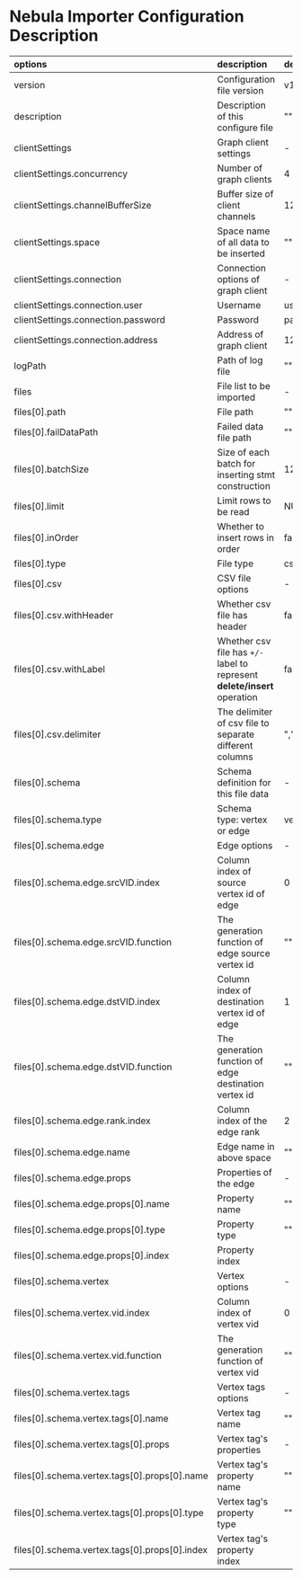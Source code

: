 # Nebula Importer Configuration Description

| options                                       | description                                                               | default        |
| :--                                           | :--                                                                       | :--            |
| version                                       | Configuration file version                                                | v1rc2          |
| description                                   | Description of this configure file                                        | ""             |
| clientSettings                                | Graph client settings                                                     | -              |
| clientSettings.concurrency                    | Number of graph clients                                                   | 4              |
| clientSettings.channelBufferSize              | Buffer size of client channels                                            | 128            |
| clientSettings.space                          | Space name of all data to be inserted                                     | ""             |
| clientSettings.connection                     | Connection options of graph client                                        | -              |
| clientSettings.connection.user                | Username                                                                  | user           |
| clientSettings.connection.password            | Password                                                                  | password       |
| clientSettings.connection.address             | Address of graph client                                                   | 127.0.0.1:3699 |
| logPath                                       | Path of log file                                                          | ""             |
| files                                         | File list to be imported                                                  | -              |
| files[0].path                                 | File path                                                                 | ""             |
| files[0].failDataPath                         | Failed data file path                                                     | ""             |
| files[0].batchSize                            | Size of each batch for inserting stmt construction                        | 128            |
| files[0].limit                                | Limit rows to be read                                                     | NULL           |
| files[0].inOrder                              | Whether to insert rows in order                                           | false          |
| files[0].type                                 | File type                                                                 | csv            |
| files[0].csv                                  | CSV file options                                                          | -              |
| files[0].csv.withHeader                       | Whether csv file has header                                               | false          |
| files[0].csv.withLabel                        | Whether csv file has `+/-` label to represent **delete/insert** operation | false          |
| files[0].csv.delimiter                        | The delimiter of csv file to separate different columns                   | ","            |
| files[0].schema                               | Schema definition for this file data                                      | -              |
| files[0].schema.type                          | Schema type: vertex or edge                                               | vertex         |
| files[0].schema.edge                          | Edge options                                                              | -              |
| files[0].schema.edge.srcVID.index             | Column index of source vertex id of edge                                  | 0              |
| files[0].schema.edge.srcVID.function          | The generation function of edge source vertex id                          | ""             |
| files[0].schema.edge.dstVID.index             | Column index of destination vertex id of edge                             | 1              |
| files[0].schema.edge.dstVID.function          | The generation function of edge destination vertex id                     | ""             |
| files[0].schema.edge.rank.index               | Column index of the edge rank                                             | 2              |
| files[0].schema.edge.name                     | Edge name in above space                                                  | ""             |
| files[0].schema.edge.props                    | Properties of the edge                                                    | -              |
| files[0].schema.edge.props[0].name            | Property name                                                             | ""             |
| files[0].schema.edge.props[0].type            | Property type                                                             | ""             |
| files[0].schema.edge.props[0].index           | Property index                                                            |                |
| files[0].schema.vertex                        | Vertex options                                                            | -              |
| files[0].schema.vertex.vid.index              | Column index of vertex vid                                                | 0              |
| files[0].schema.vertex.vid.function           | The generation function of vertex vid                                     | ""             |
| files[0].schema.vertex.tags                   | Vertex tags options                                                       | -              |
| files[0].schema.vertex.tags[0].name           | Vertex tag name                                                           | ""             |
| files[0].schema.vertex.tags[0].props          | Vertex tag's properties                                                   | -              |
| files[0].schema.vertex.tags[0].props[0].name  | Vertex tag's property name                                                | ""             |
| files[0].schema.vertex.tags[0].props[0].type  | Vertex tag's property type                                                | ""             |
| files[0].schema.vertex.tags[0].props[0].index | Vertex tag's property index                                               |                |
